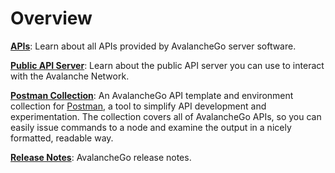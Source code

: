 # Overview

[**APIs**](./apis/README.md): Learn about all APIs provided by AvalancheGo server software.

[**Public API Server**](public-api-server.md): Learn about the public API server you can use to interact with the Avalanche Network.

[**Postman Collection**](postman-avalanche-collection.md): An AvalancheGo API template and environment collection for [Postman](https://postman.com/), a tool to simplify API development and experimentation. The collection covers all of AvalancheGo APIs, so you can easily issue commands to a node and examine the output in a nicely formatted, readable way.


[**Release Notes**](./avalanchego-release-notes.md): AvalancheGo release notes.
